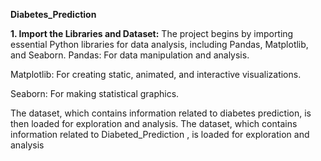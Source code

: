 **Diabetes_Prediction**

**1. Import the Libraries and Dataset:**
The project begins by importing essential Python libraries for data analysis, including Pandas, Matplotlib, and Seaborn.
Pandas: For data manipulation and analysis.

Matplotlib: For creating static, animated, and interactive visualizations.

Seaborn: For making statistical graphics.

The dataset, which contains information related to diabetes prediction, is then loaded for exploration and analysis.
The dataset, which contains information related to Diabeted_Prediction , is loaded for exploration and analysis

